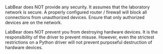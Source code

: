 LabBear does NOT provide any security. It assumes that the laboratory network is secure. A properly configured router / firewall will block all connections from unauthorized devices. Ensure that only authorized devices are on the network. 

LabBear does NOT prevent you from destroying hardware devices. It is the responsibility of the driver to prevent misuse. However, even the strictest restrictions on a Python driver will not prevent purposeful destruction of hardware devices.
